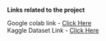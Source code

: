 **Links related to the project**

Google colab link - [Click Here ](https://colab.research.google.com/drive/1BY9aSzO1eqUXyOR8kdOOrw6KMf-Wuz2E?usp=sharing)<br>
Kaggle Dataset Link - [Click Here](https://www.kaggle.com/datasets/rupakroy/online-payments-fraud-detection-dataset)
